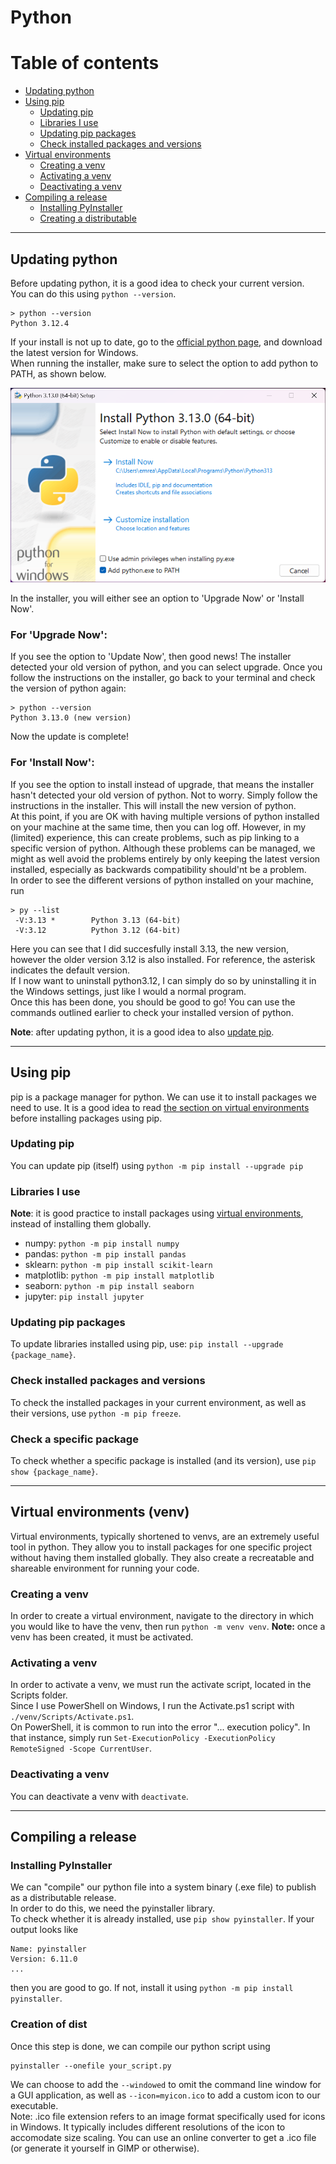 # Python

# Table of contents

- [Updating python](#updating-python) 
- [Using pip](#using-pip)
    - [Updating pip](#updating-pip)
    - [Libraries I use](#libraries-i-use)
    - [Updating pip packages](#updating-pip-packages)
    - [Check installed packages and versions](#check-installed-packages-and-versions)
- [Virtual environments](#virtual-environments-venv)
    - [Creating a venv](#creating-a-venv)
    - [Activating a venv](#activating-a-venv)
    - [Deactivating a venv](#deactivating-a-venv)
- [Compiling a release](#compiling-a-release)
    - [Installing PyInstaller](#installing-pyinstaller)
    - [Creating a distributable](#creation-of-dist)
    
---

## Updating python
Before updating python, it is a good idea to check your current version.  
You can do this using `python --version`.
```
> python --version
Python 3.12.4
```
If your install is not up to date, go to the [official python page](https://www.python.org/downloads/), and download the latest version for Windows.  
When running the installer, make sure to select the option to add python to PATH, as shown below.  

<img src="images/python_installer_options.png" alt="Python installer screenshoy" width="600"/>  

In the installer, you will either see an option to 'Upgrade Now' or 'Install Now'.  

### For 'Upgrade Now':

If you see the option to 'Update Now', then good news! The installer detected your old version of python, and you can select upgrade. Once you follow the instructions on the installer, go back to your terminal and check the version of python again:  

```
> python --version
Python 3.13.0 (new version)
```  

Now the update is complete! 

### For 'Install Now':
If you see the option to install instead of upgrade, that means the installer hasn't detected your old version of python. Not to worry. Simply follow the instructions in the installer. This will install the new version of python.  
At this point, if you are OK with having multiple versions of python installed on your machine at the same time, then you can log off. However, in my (limited) experience, this can create problems, such as pip linking to a specific version of python. Although these problems can be managed, we might as well avoid the problems entirely by only keeping the latest version installed, especially as backwards compatibility should'nt be a problem.  
In order to see the different versions of python installed on your machine, run  
``` 
> py --list
 -V:3.13 *        Python 3.13 (64-bit)
 -V:3.12          Python 3.12 (64-bit)
 ```  
 Here you can see that I did succesfully install 3.13, the new version, however the older version 3.12 is also installed. For reference, the asterisk indicates the default version.  
 If I now want to uninstall python3.12, I can simply do so by uninstalling it in the Windows settings, just like I would a normal program.  
 Once this has been done, you should be good to go! You can use the commands outlined earlier to check your installed version of python.  

 **Note**: after updating python, it is a good idea to also [update pip](#updating-pip). 

---

## Using pip
pip is a package manager for python. We can use it to install packages we need to use. It is a good idea to read [the section on virtual environments](#virtual-environments-venv) before installing packages using pip.

### Updating pip
You can update pip (itself) using `python -m pip install --upgrade pip`  

### Libraries I use
**Note**: it is good practice to install packages using [virtual environments](#virtual-environments-venv), instead of installing them globally.
- numpy: `python -m pip install numpy`
- pandas: `python -m pip install pandas`
- sklearn: `python -m pip install scikit-learn`
- matplotlib: `python -m pip install matplotlib`
- seaborn: `python -m pip install seaborn`
- jupyter: `pip install jupyter`


### Updating pip packages

To update libraries installed using pip, use: `pip install --upgrade {package_name}`.

### Check installed packages and versions

To check the installed packages in your current environment, as well as their versions, use `python -m pip freeze`.

### Check a specific package
To check whether a specific package is installed (and its version), use `pip show {package_name}`.

---

## Virtual environments (venv)
Virtual environments, typically shortened to venvs, are an extremely useful tool in python. They allow you to install packages for one specific project without having them installed globally. They also create a recreatable and shareable environment for running your code.

### Creating a venv
In order to create a virtual environment, navigate to the directory in which you would like to have the venv, then run `python -m venv venv`. **Note:** once a venv has been created, it must be activated.

### Activating a venv
In order to activate a venv, we must run the activate script, located in the Scripts folder.  
Since I use PowerShell on Windows, I run the Activate.ps1 script with `./venv/Scripts/Activate.ps1`.  
On PowerShell, it is common to run into the error "... execution policy". In that instance, simply run `Set-ExecutionPolicy -ExecutionPolicy RemoteSigned -Scope CurrentUser`.

### Deactivating a venv
You can deactivate a venv with `deactivate`.

---

## Compiling a release

### Installing PyInstaller
We can "compile" our python file into a system binary (.exe file) to publish as a distributable release.  
In order to do this, we need the pyinstaller library.  
To check whether it is already installed, use `pip show pyinstaller`. If your output looks like
```
Name: pyinstaller
Version: 6.11.0
...
```
then you are good to go. If not, install it using `python -m pip install pyinstaller`.  

### Creation of dist
Once this step is done, we can compile our python script using 
``` 
pyinstaller --onefile your_script.py
```  
We can choose to add the `--windowed` to omit the command line window for a GUI application, as well as `--icon=myicon.ico` to add a custom icon to our executable.  
Note: .ico file extension refers to an image format specifically used for icons in Windows. It typically includes different resolutions of the icon to accomodate size scaling. You can use an online converter to get a .ico file (or generate it yourself in GIMP or otherwise).

